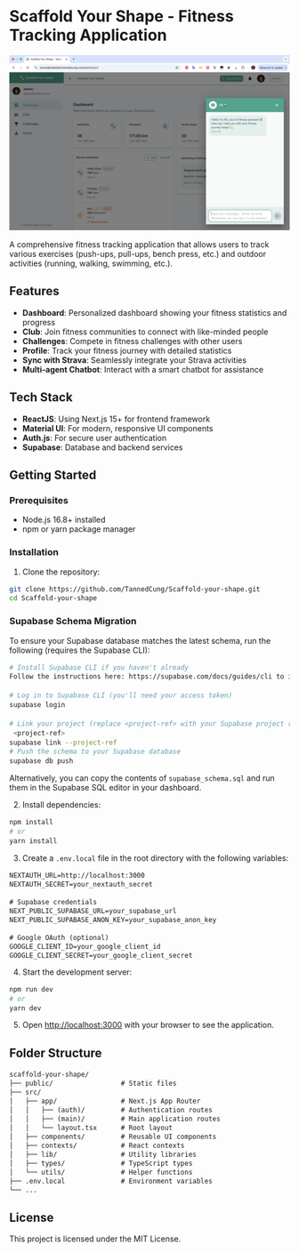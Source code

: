 # Scaffold Your Shape - Fitness Tracking Application

![Dashboard](documents/images/dashboard.png)

A comprehensive fitness tracking application that allows users to track various exercises (push-ups, pull-ups, bench press, etc.) and outdoor activities (running, walking, swimming, etc.).

## Features

- **Dashboard**: Personalized dashboard showing your fitness statistics and progress
- **Club**: Join fitness communities to connect with like-minded people
- **Challenges**: Compete in fitness challenges with other users
- **Profile**: Track your fitness journey with detailed statistics
- **Sync with Strava**: Seamlessly integrate your Strava activities
- **Multi-agent Chatbot**: Interact with a smart chatbot for assistance

## Tech Stack

- **ReactJS**: Using Next.js 15+ for frontend framework
- **Material UI**: For modern, responsive UI components
- **Auth.js**: For secure user authentication
- **Supabase**: Database and backend services

## Getting Started

### Prerequisites

- Node.js 16.8+ installed
- npm or yarn package manager

### Installation

1. Clone the repository:

```bash
git clone https://github.com/TannedCung/Scaffold-your-shape.git
cd Scaffold-your-shape
```

### Supabase Schema Migration

To ensure your Supabase database matches the latest schema, run the following (requires the Supabase CLI):

```bash
# Install Supabase CLI if you haven't already
Follow the instructions here: https://supabase.com/docs/guides/cli to install the Supabase CLI

# Log in to Supabase CLI (you'll need your access token)
supabase login

# Link your project (replace <project-ref> with your Supabase project ref)
 <project-ref>
supabase link --project-ref
# Push the schema to your Supabase database
supabase db push
```

Alternatively, you can copy the contents of `supabase_schema.sql` and run them in the Supabase SQL editor in your dashboard.

2. Install dependencies:

```bash
npm install
# or
yarn install
```

3. Create a `.env.local` file in the root directory with the following variables:

```
NEXTAUTH_URL=http://localhost:3000
NEXTAUTH_SECRET=your_nextauth_secret

# Supabase credentials
NEXT_PUBLIC_SUPABASE_URL=your_supabase_url
NEXT_PUBLIC_SUPABASE_ANON_KEY=your_supabase_anon_key

# Google OAuth (optional)
GOOGLE_CLIENT_ID=your_google_client_id
GOOGLE_CLIENT_SECRET=your_google_client_secret
```

4. Start the development server:

```bash
npm run dev
# or
yarn dev
```

5. Open [http://localhost:3000](http://localhost:3000) with your browser to see the application.

## Folder Structure

```
scaffold-your-shape/
├── public/                 # Static files
├── src/
│   ├── app/                # Next.js App Router
│   │   ├── (auth)/         # Authentication routes
│   │   ├── (main)/         # Main application routes
│   │   └── layout.tsx      # Root layout
│   ├── components/         # Reusable UI components
│   ├── contexts/           # React contexts
│   ├── lib/                # Utility libraries
│   ├── types/              # TypeScript types
│   └── utils/              # Helper functions
├── .env.local              # Environment variables
└── ...
```

## License

This project is licensed under the MIT License.
